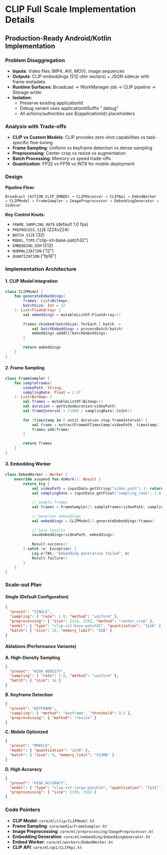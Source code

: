 # CLIP Full Scale Implementation Details

## Production-Ready Android/Kotlin Implementation

### Problem Disaggregation

- **Inputs**: Video files (MP4, AVI, MOV), image sequences
- **Outputs**: CLIP embeddings (512-dim vectors) + JSON sidecar with frame metadata
- **Runtime Surfaces**: Broadcast → WorkManager job → CLIP pipeline → Storage writer
- **Isolation**: 
  - Preserve existing applicationId
  - Debug variant uses applicationIdSuffix ".debug"
  - All actions/authorities use ${applicationId} placeholders

### Analysis with Trade-offs

- **CLIP vs Custom Models**: CLIP provides zero-shot capabilities vs task-specific fine-tuning
- **Frame Sampling**: Uniform vs keyframe detection vs dense sampling
- **Preprocessing**: Center-crop vs resize vs augmentation
- **Batch Processing**: Memory vs speed trade-offs
- **Quantization**: FP32 vs FP16 vs INT8 for mobile deployment

### Design

**Pipeline Flow:**
```
Broadcast (ACTION_CLIP_EMBED) → CLIPReceiver → CLIPApi → EmbedWorker 
→ CLIPModel → FrameSampler → ImagePreprocessor → EmbeddingGenerator → Sidecar
```

**Key Control Knots:**
- `FRAME_SAMPLING_RATE` (default 1.0 fps)
- `PREPROCESS_SIZE` (224x224)
- `BATCH_SIZE` (32)
- `MODEL_TYPE` ("clip-vit-base-patch32")
- `EMBEDDING_DIM` (512)
- `NORMALIZATION` ("l2")
- `QUANTIZATION` ("fp16")

### Implementation Architecture

#### 1. CLIP Model Integration
```kotlin
class CLIPModel {
    fun generateEmbeddings(
        frames: List<Bitmap>,
        batchSize: Int = 32
    ): List<FloatArray> {
        val embeddings = mutableListOf<FloatArray>()
        
        frames.chunked(batchSize).forEach { batch ->
            val batchEmbeddings = processBatch(batch)
            embeddings.addAll(batchEmbeddings)
        }
        
        return embeddings
    }
}
```

#### 2. Frame Sampling
```kotlin
class FrameSampler {
    fun sampleFrames(
        videoPath: String,
        samplingRate: Float = 1.0f
    ): List<Bitmap> {
        val frames = mutableListOf<Bitmap>()
        val duration = getVideoDuration(videoPath)
        val frameInterval = (1000 / samplingRate).toInt()
        
        for (timestamp in 0 until duration step frameInterval) {
            val frame = extractFrameAtTimestamp(videoPath, timestamp)
            frames.add(frame)
        }
        
        return frames
    }
}
```

#### 3. Embedding Worker
```kotlin
class EmbedWorker : Worker {
    override suspend fun doWork(): Result {
        return try {
            val videoPath = inputData.getString("video_path") ?: return Result.failure()
            val samplingRate = inputData.getFloat("sampling_rate", 1.0f)
            
            // Sample frames
            val frames = FrameSampler().sampleFrames(videoPath, samplingRate)
            
            // Generate embeddings
            val embeddings = CLIPModel().generateEmbeddings(frames)
            
            // Save results
            saveEmbeddings(videoPath, embeddings)
            
            Result.success()
        } catch (e: Exception) {
            Log.e(TAG, "Embedding generation failed", e)
            Result.failure()
        }
    }
}
```

### Scale-out Plan

#### Single (Default Configuration)
```json
{
  "preset": "SINGLE",
  "sampling": { "rate": 1.0, "method": "uniform" },
  "preprocessing": { "size": [224, 224], "method": "center_crop" },
  "model": { "type": "clip-vit-base-patch32", "quantization": "fp16" },
  "batch": { "size": 32, "memory_limit": "2GB" }
}
```

#### Ablations (Performance Variants)

**A. High-Density Sampling**
```json
{
  "preset": "HIGH_DENSITY",
  "sampling": { "rate": 2.0, "method": "uniform" },
  "batch": { "size": 16 }
}
```

**B. Keyframe Detection**
```json
{
  "preset": "KEYFRAME",
  "sampling": { "method": "keyframe", "threshold": 0.3 },
  "preprocessing": { "method": "resize" }
}
```

**C. Mobile Optimized**
```json
{
  "preset": "MOBILE",
  "model": { "quantization": "int8" },
  "batch": { "size": 8, "memory_limit": "512MB" }
}
```

**D. High Accuracy**
```json
{
  "preset": "HIGH_ACCURACY",
  "model": { "type": "clip-vit-large-patch14", "quantization": "fp32" },
  "preprocessing": { "size": [336, 336] }
}
```

### Code Pointers

- **CLIP Model**: `core/ml/clip/CLIPModel.kt`
- **Frame Sampling**: `core/media/FrameSampler.kt`
- **Image Preprocessing**: `core/ml/preprocessing/ImagePreprocessor.kt`
- **Embedding Generation**: `core/ml/embedding/EmbeddingGenerator.kt`
- **Embed Worker**: `core/ml/workers/EmbedWorker.kt`
- **CLIP API**: `core/ml/api/CLIPApi.kt`